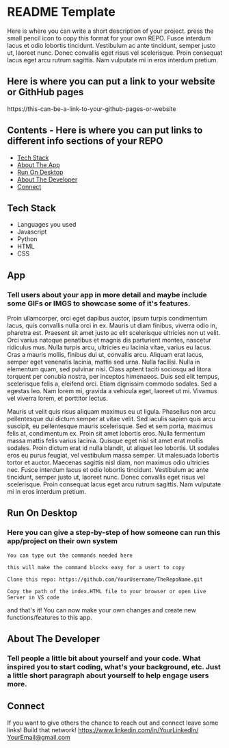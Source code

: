 # README Template

Here is where you can write a short description of your project. press the small pencil icon to copy this format for your own REPO. 
Fusce interdum lacus et odio lobortis tincidunt. Vestibulum ac ante tincidunt, semper justo ut, laoreet nunc. Donec convallis eget risus vel scelerisque. Proin consequat lacus eget arcu rutrum sagittis. Nam vulputate mi in eros interdum pretium.


## Here is where you can put a link to your website or GithHub pages
https://this-can-be-a-link-to-your-github-pages-or-website
## Contents - Here is where you can put links to different info sections of your REPO
* [Tech Stack](#stack)
* [About The App](#app)
* [Run On Desktop](#run)
* [About The Developer](#about)
* [Connect](#connect)

## <a name="stack" ></a>Tech Stack
* Languages you used
* Javascript
* Python
* HTML
* CSS


## <a name="app" ></a>App
### Tell users about your app in more detail and maybe include some GIFs or IMGS to showcase some of it's features.

Proin ullamcorper, orci eget dapibus auctor, ipsum turpis condimentum lacus, quis convallis nulla orci in ex. Mauris ut diam finibus, viverra odio in, pharetra est. Praesent sit amet justo ac elit scelerisque ultricies non ut velit. Orci varius natoque penatibus et magnis dis parturient montes, nascetur ridiculus mus. Nulla turpis arcu, ultricies eu lacinia vitae, varius eu lacus. Cras a mauris mollis, finibus dui ut, convallis arcu. Aliquam erat lacus, semper eget venenatis lacinia, mattis sed urna. Nulla facilisi. Nulla in elementum quam, sed pulvinar nisi. Class aptent taciti sociosqu ad litora torquent per conubia nostra, per inceptos himenaeos. Duis sed elit tempus, scelerisque felis a, eleifend orci. Etiam dignissim commodo sodales. Sed a egestas leo. Nam lorem mi, gravida a vehicula eget, laoreet ut mi. Vivamus vel viverra lorem, et porttitor lectus.

Mauris ut velit quis risus aliquam maximus eu ut ligula. Phasellus non arcu pellentesque dui dictum semper at vitae velit. Sed iaculis sapien quis arcu suscipit, eu pellentesque mauris scelerisque. Sed et sem porta, maximus felis at, condimentum ex. Proin sit amet lobortis eros. Nulla fermentum massa mattis felis varius lacinia. Quisque eget nisl sit amet erat mollis sodales. Proin dictum erat id nulla blandit, ut aliquet leo lobortis. Ut sodales eros eu purus feugiat, vel vestibulum massa semper. Ut malesuada lobortis tortor et auctor. Maecenas sagittis nisl diam, non maximus odio ultricies nec. Fusce interdum lacus et odio lobortis tincidunt. Vestibulum ac ante tincidunt, semper justo ut, laoreet nunc. Donec convallis eget risus vel scelerisque. Proin consequat lacus eget arcu rutrum sagittis. Nam vulputate mi in eros interdum pretium.

## <a name="run" ></a>Run On Desktop
### Here you can give a step-by-step of how someone can run this app/project on their own system
```
You can type out the commands needed here 
```
```
this will make the command blocks easy for a usert to copy
```
```
Clone this repo: https://github.com/YourUsername/TheRepoName.git
```
```
Copy the path of the index.HTML file to your browser or open Live Server in VS code
```

and that's it! You can now make your own changes and create new functions/features to this app. 


## <a name="about" ></a>About The Developer
### Tell people a little bit about yourself and your code. What inspired you to start coding, what's your background, etc. Just a little short paragraph about yourself to help engage users more. 


## <a name="connect" ></a>Connect
If you want to give others the chance to reach out and connect leave some links! Build that network! 
https://www.linkedin.com/in/YourLinkedIn/
YourEmail@gmail.com
